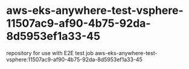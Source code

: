 # aws-eks-anywhere-test-vsphere-11507ac9-af90-4b75-92da-8d5953ef1a33-45
repository for use with E2E test job aws-eks-anywhere-test-vsphere:11507ac9-af90-4b75-92da-8d5953ef1a33-45
